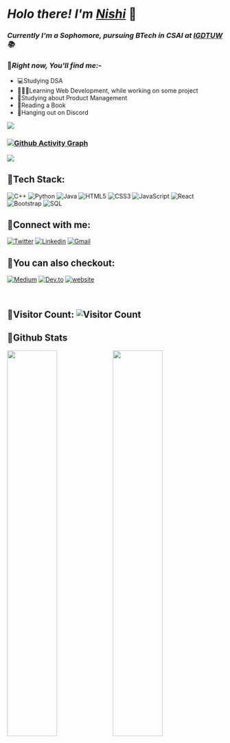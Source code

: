 # ***Holo there! I'm*** [***Nishi***](http://queenish-portfolio.netlify.app/) 🌌

### *Currently I'm a Sophomore, pursuing BTech in CSAI at [IGDTUW](igdtuw.ac.in) 📚*

### 🔸*Right now, You'll find me:-*

- 💻Studying DSA
- 👩🏻‍💻Learning Web Development, while working on some project
- 💼Studying about Product Management
- 📖Reading a Book
- 🤩Hanging out on Discord 

<a href="https://github.com/404"><img src="https://user-images.githubusercontent.com/73097560/115834477-dbab4500-a447-11eb-908a-139a6edaec5c.gif"></a>

### [![Github Activity Graph](https://activity-graph.herokuapp.com/graph?username=queenish001&theme=rogue)](https://git.io/queenish001)
<a href="https://github.com/404"><img src="https://user-images.githubusercontent.com/73097560/115834477-dbab4500-a447-11eb-908a-139a6edaec5c.gif"></a>
</br>

## 🔹**Tech Stack:**
![C++](https://img.shields.io/badge/-C++-00599C?style=flat&logo=c)
![Python](https://img.shields.io/badge/-Python-yellow?style=flat&logo=Python)
![Java](https://img.shields.io/badge/-java-E34A86?style=flat&logo=java)
![HTML5](https://img.shields.io/badge/-HTML5-E34F26?style=flat&logo=html5&logoColor=white)
![CSS3](https://img.shields.io/badge/-CSS3-1572B6?style=flat&logo=css3)
![JavaScript](https://img.shields.io/badge/-JavaScript-black?style=flat&logo=javascript)
![React](https://img.shields.io/badge/-React-black?style=flat&logo=react)
![Bootstrap](https://img.shields.io/badge/-Bootstrap-563D7C?style=flat&logo=bootstrap)
![SQL](https://img.shields.io/badge/-SQL-9cf?style=flat&logo=sql)


## 🔸**Connect with me:**
[![Twitter](https://img.shields.io/badge/-Twitter-blue?style=flat&logo=Twitter&logoColor=white&link=https://twitter.com/nish_kan01)](https://twitter.com/nish_kan01)
[![Linkedin](https://img.shields.io/badge/-Linkedin-blue?style=flat&logo=Linkedin&logoColor=white&link=https://www.linkedin.com/in/nishi-a414541bb/)](https://www.linkedin.com/in/nishi-a414541bb/)
[![Gmail](https://img.shields.io/badge/-Gmail-c14438?style=flat&logo=Gmail&logoColor=white&link=mailto:nish.kan01@gmail.com)](mailto:nish.kan01@gmail.com)

## 🔹**You can also checkout:**
[![Medium](https://img.shields.io/badge/Medium-2648ff?style=flat&logo=medium&logoColor=black&color=white)](https://queenish01.medium.com/)
[![Dev.to](https://img.shields.io/badge/-Nishi-03a57a?style=flat&labelColor=000000&logo=Dev.to&link=https://dev.to/queenish01)](https://dev.to/queenish01)
[![website](https://img.shields.io/badge/Portfolio-2648ff?style=flat&logo=google-chrome)](https://queenish-portfolio.netlify.app/)

</br>

## 🔸Visitor Count: ![Visitor Count](https://profile-counter.glitch.me/{queenish001}/count.svg)

## 🔹**Github Stats**

<div>
  <img width="48%" src="https://github-readme-stats.vercel.app/api?username=queenish001&show_icons=true&theme=radical" />
  <img width="48%" src="https://github-readme-streak-stats.herokuapp.com/?user=queenish001&theme=radical" />
</div>

<!-- <a href="https://github.com/queenish001">
  <img src="https://github-readme-stats.vercel.app/api/top-langs/?username=queenish001&theme=dark&hide_langs_below=1" />
</a> -->
 
